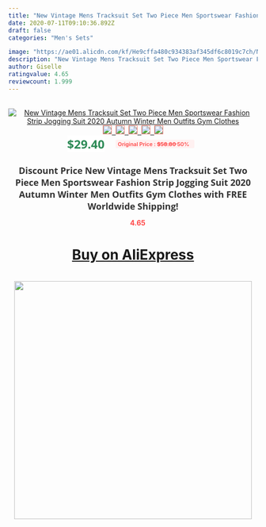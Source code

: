 ```yaml
---
title: "New Vintage Mens Tracksuit Set Two Piece Men Sportswear Fashion Strip Jogging Suit 2020 Autumn Winter Men Outfits Gym Clothes"
date: 2020-07-11T09:10:36.892Z
draft: false
categories: "Men's Sets"

image: "https://ae01.alicdn.com/kf/He9cffa480c934383af345df6c8019c7ch/New-Vintage-Mens-Tracksuit-Set-Two-Piece-Men-Sportswear-Fashion-Strip-Jogging-Suit-2020-Autumn-Winter.jpg"
description: "New Vintage Mens Tracksuit Set Two Piece Men Sportswear Fashion Strip Jogging Suit 2020 Autumn Winter Men Outfits Gym Clothes"
author: Giselle
ratingvalue: 4.65
reviewcount: 1.999
---
```

<br>
<div style="text-align: center;">
<a href="https://s.click.aliexpress.com/e/_A8EkR3" target="_blank" rel="nofollow noopener noreferrer"><img alt="New Vintage Mens Tracksuit Set Two Piece Men Sportswear Fashion Strip Jogging Suit 2020 Autumn Winter Men Outfits Gym Clothes" class="magnifier-image" src="https://ae01.alicdn.com/kf/He9cffa480c934383af345df6c8019c7ch/New-Vintage-Mens-Tracksuit-Set-Two-Piece-Men-Sportswear-Fashion-Strip-Jogging-Suit-2020-Autumn-Winter.jpg_640x640.jpg">
<br>
<img style="border:1px solid salmon" src="https://ae01.alicdn.com/kf/He9cffa480c934383af345df6c8019c7ch/New-Vintage-Mens-Tracksuit-Set-Two-Piece-Men-Sportswear-Fashion-Strip-Jogging-Suit-2020-Autumn-Winter.jpg_120x120.jpg">&nbsp;&nbsp;<img style="border:1px solid salmon" src="https://ae01.alicdn.com/kf/H4e95ebc274364835a3b0f26b40932b872/New-Vintage-Mens-Tracksuit-Set-Two-Piece-Men-Sportswear-Fashion-Strip-Jogging-Suit-2020-Autumn-Winter.jpg_120x120.jpg">&nbsp;&nbsp;<img style="border:1px solid salmon" src="https://ae01.alicdn.com/kf/H59781393a419436eb2ffe55eee398a2dL/New-Vintage-Mens-Tracksuit-Set-Two-Piece-Men-Sportswear-Fashion-Strip-Jogging-Suit-2020-Autumn-Winter.jpg_120x120.jpg">&nbsp;&nbsp;<img style="border:1px solid salmon" src="https://ae01.alicdn.com/kf/H6ab42aac102d4815866500da20b4b42f1/New-Vintage-Mens-Tracksuit-Set-Two-Piece-Men-Sportswear-Fashion-Strip-Jogging-Suit-2020-Autumn-Winter.jpg_120x120.jpg">&nbsp;&nbsp;<img style="border:1px solid salmon" src="https://ae01.alicdn.com/kf/H9ff374ede01b4dca9e59160c3085fa12P/New-Vintage-Mens-Tracksuit-Set-Two-Piece-Men-Sportswear-Fashion-Strip-Jogging-Suit-2020-Autumn-Winter.jpg_120x120.jpg"></a></div><br0>
<div style="text-align: center;"><span style="background-color: white; border: 0px; box-sizing: border-box; color: seagreen; display: inline-block; font-family: &quot;open sans&quot; , &quot;arial&quot; , &quot;helvetica&quot; , sans-serif , &quot;heiti&quot;; font-size: 24px; font-stretch: inherit; font-weight: 700; line-height: inherit; margin: 0px 10px 0px 0px; padding: 0px; vertical-align: middle;">$29.40 </span>
<span style="background: rgb(255 , 241 , 241); border-radius: 3px; border: 0px; box-sizing: border-box; color: #ff4747; display: inline-block; font-family: inherit; font-size: 12px; font-stretch: inherit; font-style: inherit; font-variant: inherit; font-weight: 600; line-height: inherit; margin: 0px; padding: 2px 5px; transform: scale(0.9); vertical-align: middle;">Original Price : <b style="text-decoration: line-through;">$58.80 </b> 50%&nbsp;&nbsp;</span></div>
<h1 style="color: #333333; display: inline-block; font-family: &quot;open sans&quot; , &quot;arial&quot; , &quot;helvetica&quot; , sans-serif , &quot;heiti&quot;; font-size: 18px; font-stretch: inherit; font-weight: 700; text-align: center;">Discount Price New Vintage Mens Tracksuit Set Two Piece Men Sportswear Fashion Strip Jogging Suit 2020 Autumn Winter Men Outfits Gym Clothes with FREE Worldwide Shipping!</h1>
<div style="color: #ff4747; text-align: center;">
<img src="https://4.bp.blogspot.com/-M0ZcTcb-5uY/XleCXlxnR4I/AAAAAAAAAEc/OrjgMkXV1oMQFaCRZj5HQwOCBcu3w1FegCPcBGAYYCw/s1600/star.png" style="height: 15px;">&nbsp;<b>4.65</b></div>
<div class="button_cont" align="center"><a class="buynow_a" href="https://s.click.aliexpress.com/e/_A8EkR3" target="_blank" rel="nofollow noopener noreferrer"><H1>Buy on AliExpress</H1></a></div><br>
<div class="separator" style="clear: both; text-align: center;">
<img src="https://lh3.googleusercontent.com/-pTy5HemUv9M/XlePHvY0dAI/AAAAAAAAAE4/0nX5iRUoIWY8eMW9Dpxeirr157OZliDIgCLcBGAsYHQ/s1600/badge.gif" width="480">
</div>
